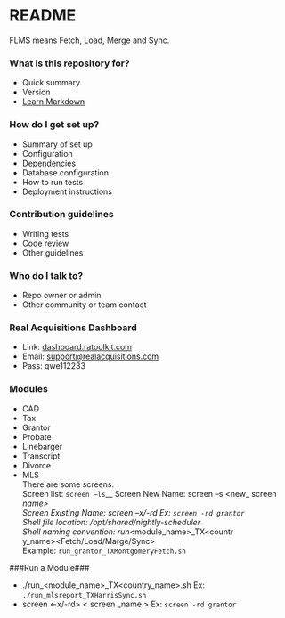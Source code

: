 # README #

FLMS means Fetch, Load, Merge and Sync.

### What is this repository for? ###

* Quick summary
* Version
* [Learn Markdown](https://bitbucket.org/tutorials/markdowndemo)

### How do I get set up? ###

* Summary of set up
* Configuration
* Dependencies
* Database configuration
* How to run tests
* Deployment instructions

### Contribution guidelines ###

* Writing tests
* Code review
* Other guidelines

### Who do I talk to? ###

* Repo owner or admin
* Other community or team contact

### Real Acquisitions Dashboard ###
- Link:  [dashboard.ratoolkit.com](http://dashboard.ratoolkit.com/)
- Email: support@realacquisitions.com
- Pass: qwe112233

### Modules ###
-	CAD
-	Tax
-	Grantor
-	Probate
-	Linebarger
-	Transcript
-	Divorce
-	MLS <br />
There are some screens. <br />
Screen list: `screen –ls`__
Screen New Name: screen –s <new_ screen _name> <br />
Screen Existing Name: screen –x/-rd <screen _name>  Ex: `screen -rd grantor` <br />
Shell file location: /opt/shared/nightly-scheduler <br />
Shell naming convention: run_<module_name>_TX<countr <br />y_name><Fetch/Load/Marge/Sync> <br />
Example: `run_grantor_TXMontgomeryFetch.sh` <br />

###Run a Module###

*	./run_<module_name>_TX<country_name><FLMS>.sh
	Ex: `./run_mlsreport_TXHarrisSync.sh`
*	screen <-x/-rd> < screen _name >
	Ex: `screen -rd grantor`
	




